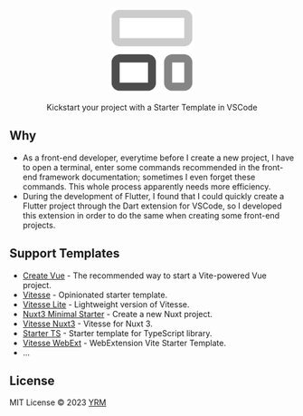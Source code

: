 <br>
<p align="center">
<img src="resources/icon.png" alt="logo" width="150"/>
</p>

<p align="center">
Kickstart your project with a Starter Template in VSCode
</p>

## Why

- As a front-end developer, everytime before I create a new project, I have to open a terminal, enter some commands recommended in the front-end framework documentation; sometimes I even forget these commands. This whole process apparently needs more efficiency.
- During the development of Flutter, I found that I could quickly create a Flutter project through the Dart extension for VSCode, so I developed this extension in order to do the same when creating some front-end projects.

## Support Templates

- [Create Vue](https://github.com/vuejs/create-vue) - The recommended way to start a Vite-powered Vue project.
- [Vitesse](https://github.com/antfu/vitesse) - Opinionated starter template.
- [Vitesse Lite](https://github.com/antfu/vitesse-lite) - Lightweight version of Vitesse.
- [Nuxt3 Minimal Starter](https://github.com/nuxt/starter/tree/v3) - Create a new Nuxt project.
- [Vitesse Nuxt3](https://github.com/antfu/vitesse-nuxt3) - Vitesse for Nuxt 3.
- [Starter TS](https://github.com/antfu/starter-ts) - Starter template for TypeScript library.
- [Vitesse WebExt](https://github.com/antfu/vitesse-webext) - WebExtension Vite Starter Template.
- ...

## License

MIT License © 2023 [YRM](https://github.com/yrming)
